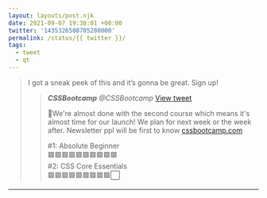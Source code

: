 ```yaml
---
layout: layouts/post.njk
date: 2021-09-07 19:38:01 +00:00
twitter: '1435326508705280000'
permalink: /status/{{ twitter }}/
tags: 
  - tweet
  - qt
---
```


> I got a sneak peek of this and it’s gonna be great. Sign up! 
> 
> > <cite>**CSSBootcamp** @CSSBootcamp</cite> [View tweet](https://twitter.com/CSSBootcamp/status/1434951988697919488)
> > 
> > 👋We're almost done with the second course which means it's almost time for our launch! We plan for next week or the week after. Newsletter ppl will be first to know [cssbootcamp.com](https://cssbootcamp.com)
> > 
> > #1: Absolute Beginner  
> > 🟩🟩🟩🟩🟩🟩🟩🟩🟩🟩  
> > #2: CSS Core Essentials  
> > 🟩🟩🟩🟩🟩🟩🟩🟩🟩⬜️

---
